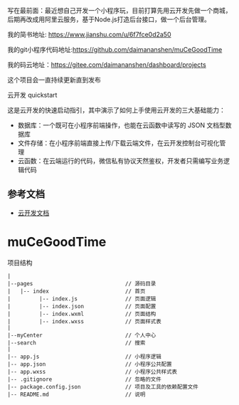 写在最前面：最近想自己开发一个小程序玩，目前打算先用云开发先做一个商城，后期再改成用阿里云服务，基于Node.js打造后台接口，做一个后台管理。

我的简书地址: https://www.jianshu.com/u/6f7fce0d2a50

我的git小程序代码地址:https://github.com/daimananshen/muCeGoodTime

我的码云地址：https://gitee.com/daimananshen/dashboard/projects

这个项目会一直持续更新直到发布

云开发 quickstart

这是云开发的快速启动指引，其中演示了如何上手使用云开发的三大基础能力：

- 数据库：一个既可在小程序前端操作，也能在云函数中读写的 JSON 文档型数据库
- 文件存储：在小程序前端直接上传/下载云端文件，在云开发控制台可视化管理
- 云函数：在云端运行的代码，微信私有协议天然鉴权，开发者只需编写业务逻辑代码

## 参考文档

- [云开发文档](https://developers.weixin.qq.com/miniprogram/dev/wxcloud/basis/getting-started.html)

# muCeGoodTime

项目结构

```
|
|--pages                             // 源码目录
|   |-- index                        // 首页
|         |-- index.js               // 页面逻辑
|         |-- index.json             // 页面配置
|         |-- index.wxml             // 页面结构
|         |-- index.wxss             // 页面样式表
|
|--myCenter                          // 个人中心
|--search                            // 搜索
|
|-- app.js                           // 小程序逻辑
|-- app.json                         // 小程序公共配置
|-- app.wxss                         // 小程序公共样式表
|-- .gitignore                       // 忽略的文件
|-- package.config.json              // 项目及工具的依赖配置文件
|-- README.md                        // 说明

```                                                                                                             
